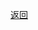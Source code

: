 <meta name="viewport" content="width=device-width, initial-scale=1.0, viewport-fit=cover">

[返回](面向对象编程.md)

# 